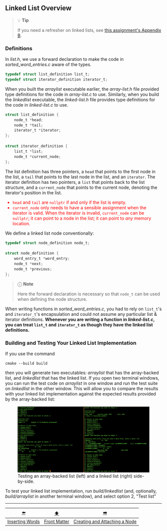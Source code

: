 ## Linked List Overview

> 💡 **Tip**
> 
> If you need a refresher on linked lists, see [this assignment's Appendix B](BB-data-structure.md).

### Definitions

In *list.h*, we use a forward declaration to make the code in *sorted_word_entries.c* aware of the types.

```c
typedef struct list_definition list_t;
typedef struct iterator_definition iterator_t;
```

When you built the *arraylist* executable earlier, the *array-list.h* file provided type definitions for the code in *array-list.c* to use.
Similarly, when you build the *linkedlist* executable, the *linked-list.h* file provides type definitions for the code in *linked-list.c* to use.

```c
struct list_definition {
    node_t *head;
    node_t *tail;
    iterator_t *iterator;
};

struct iterator_definition {
    list_t *list;
    node_t *current_node;
};
```

The list definition has three pointers, a `head` that points to the first node in the list, a `tail` that points to the last node in the list, and an `iterator`.
The iterator definition has two pointers, a `list` that points back to the list structure, and a `current_node` that points to the current node, denoting the iterator's position in the list.
<font color="red">
- `head` and `tail` are `nullptr` if and only if the list is empty.
- `current_node` only needs to have a sensible assignment when the iterator is valid.
  When the iterator is invalid, `current_node` can be `nullptr`; it can point to a node in the list; it can point to *any* memory location.
</font>

We define a linked list node conventionally:

```c
typedef struct node_definition node_t;

struct node_definition {
    word_entry_t *word_entry;
    node_t *next;
    node_t *previous;
};
```

> ⓘ **Note**
>
> Here the forward declaration is necessary so that `node_t` can be used when defining the node structure.

When writing functions in *sorted_word_entries.c*, you had to rely on `list_t`'s and `iterator_t`'s encapsulation and could not assume any particular list & iterator definitions.
**Whenever you are writing a function in *linked-list.c*, you can treat `list_t` and `iterator_t` as though they have the linked list definitions.**

### Building and Testing Your Linked List Implementation

If you use the command
```shell
cmake --build build
```
<!--
or \\
\verb+make all "OPTION=-DHOBBLE"+ \\
-->
then you will generate two executables: *arraylist* that has the array-backed list, and *linkedlist* that has the linked list.
If you open two terminal windows, you can run the test code on *arraylist* in one window and run the test suite on *linkedlist* in the other window.
This will allow you to compare the results with your linked list implementation against the expected results provided by the array-backed list:

<!-- ![Screenshots of two terminal windows, showing the arraylist executable and the linkedlist executable being tested.](SideBySideTesting.png) -->
<figure>
    <img src="SideBySideTesting.png" alt="Screenshots of two terminal windows, showing the arraylist executable and the linkedlist executable being tested.">
    <figcaption>Testing an array-backed list (left) and a linked list (right) side-by-side.</figcaption>
</figure>

To test your linked list implementation, run *build/linkedlist* (and, optionally, *build/arraylist* in another terminal window),
and select option 2, "Test list"

---

|       [⬅️](06-inserting-words.md)        |      [⬆️](../README.md)      |              [➡️](08-create-and-attach-node.md)               |
|:----------------------------------------:|:----------------------------:|:-------------------------------------------------------------:|
| [Inserting Words](06-inserting-words.md) | [Front Matter](../README.md) | [Creating and Attaching a Node](08-create-and-attach-node.md) |
